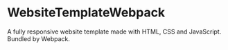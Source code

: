 # WebsiteTemplateWebpack
A fully responsive website template made with HTML, CSS and JavaScript. Bundled by Webpack.
